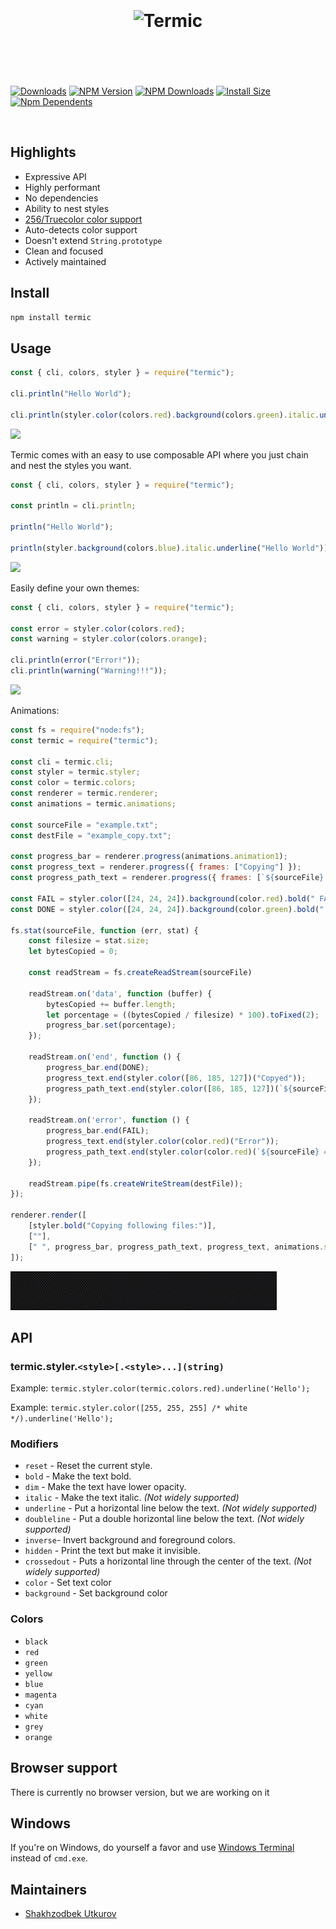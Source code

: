 
<h1 align="center">
	<br>
	<br>
	<img width="320" src="media/logo.svg" alt="Termic">
	<br>
	<br>
	<br>
</h1>

[![Downloads](https://badgen.net/npm/dt/termic)](https://www.npmjs.com/package/termic) 
[![NPM Version](https://img.shields.io/npm/v/termic.svg?style=flat)](https://www.npmjs.org/package/termic)
[![NPM Downloads](https://img.shields.io/npm/dm/termic.svg?style=flat)](https://npmcharts.com/compare/termic?minimal=true)
[![Install Size](https://packagephobia.now.sh/badge?p=termic)](https://packagephobia.now.sh/result?p=termic)
[![Npm Dependents](https://badgen.net/npm/dependents/termic)](https://www.npmjs.com/package/termic?activeTab=dependents) 

<br>

## Highlights

- Expressive API
- Highly performant
- No dependencies
- Ability to nest styles
- [256/Truecolor color support](#256-and-truecolor-color-support)
- Auto-detects color support
- Doesn't extend `String.prototype`
- Clean and focused
- Actively maintained

## Install

```sh
npm install termic
```

## Usage

```js
const { cli, colors, styler } = require("termic");

cli.println("Hello World");

cli.println(styler.color(colors.red).background(colors.green).italic.underline("Hello World"));
```

<img src="media/example.1.png">

Termic comes with an easy to use composable API where you just chain and nest the styles you want.

```js
const { cli, colors, styler } = require("termic");

const println = cli.println;

println("Hello World");

println(styler.background(colors.blue).italic.underline("Hello World"));
```

<img src="media/example.2.png">

Easily define your own themes:

```js
const { cli, colors, styler } = require("termic");

const error = styler.color(colors.red);
const warning = styler.color(colors.orange);

cli.println(error("Error!"));
cli.println(warning("Warning!!!"));
```

<img src="media/example.31.png">

Animations:

```js
const fs = require("node:fs");
const termic = require("termic");

const cli = termic.cli;
const styler = termic.styler;
const color = termic.colors;
const renderer = termic.renderer;
const animations = termic.animations;

const sourceFile = "example.txt";
const destFile = "example_copy.txt";

const progress_bar = renderer.progress(animations.animation1);
const progress_text = renderer.progress({ frames: ["Copying"] });
const progress_path_text = renderer.progress({ frames: [`${sourceFile} => ${destFile}`] });

const FAIL = styler.color([24, 24, 24]).background(color.red).bold(" FAIL ");
const DONE = styler.color([24, 24, 24]).background(color.green).bold(" DONE ");

fs.stat(sourceFile, function (err, stat) {
    const filesize = stat.size;
    let bytesCopied = 0;

    const readStream = fs.createReadStream(sourceFile)

    readStream.on('data', function (buffer) {
        bytesCopied += buffer.length;
        let porcentage = ((bytesCopied / filesize) * 100).toFixed(2);
        progress_bar.set(porcentage);
    });

    readStream.on('end', function () {
        progress_bar.end(DONE);
        progress_text.end(styler.color([86, 185, 127])("Copyed"));
        progress_path_text.end(styler.color([86, 185, 127])(`${sourceFile} => ${destFile}`));
    });

    readStream.on('error', function () {
        progress_bar.end(FAIL);
        progress_text.end(styler.color(color.red)("Error"));
        progress_path_text.end(styler.color(color.red)(`${sourceFile} => ${destFile}`));
    });

    readStream.pipe(fs.createWriteStream(destFile));
});

renderer.render([
    [styler.bold("Copying following files:")],
    [""],
    [" ", progress_bar, progress_path_text, progress_text, animations.simpleDots],
]);
```

<img src="media/example.4.gif">

## API

### termic.styler.`<style>[.<style>...](string)`

Example: `termic.styler.color(termic.colors.red).underline('Hello');`

Example: `termic.styler.color([255, 255, 255] /* white */).underline('Hello');`

### Modifiers

- `reset` - Reset the current style.
- `bold` - Make the text bold.
- `dim` - Make the text have lower opacity.
- `italic` - Make the text italic. *(Not widely supported)*
- `underline` - Put a horizontal line below the text. *(Not widely supported)*
- `doubleline` - Put a double horizontal line below the text. *(Not widely supported)*
- `inverse`- Invert background and foreground colors.
- `hidden` - Print the text but make it invisible.
- `crossedout` - Puts a horizontal line through the center of the text. *(Not widely supported)*
- `color` - Set text color
- `background` - Set background color

### Colors

- `black`
- `red`
- `green`
- `yellow`
- `blue`
- `magenta`
- `cyan`
- `white`
- `grey`
- `orange`

## Browser support

There is currently no browser version, but we are working on it

## Windows

If you're on Windows, do yourself a favor and use [Windows Terminal](https://github.com/microsoft/terminal) instead of `cmd.exe`.

## Maintainers

- [Shakhzodbek Utkurov](https://github.com/Shahzodbek2001)